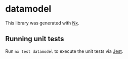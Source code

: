 # datamodel

This library was generated with [Nx](https://nx.dev).

## Running unit tests

Run `nx test datamodel` to execute the unit tests via [Jest](https://jestjs.io).
